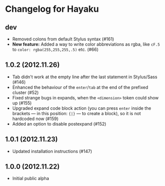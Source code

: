 # Changelog for Hayaku

## dev

- Removed colons from default Stylus syntax (#161)
- **New feature:** Added a way to write color abbreviations as rgba, like `cF.5` to `color: rgba(255,255,255,.5)` etc. (#66)

## 1.0.2 (2012.11.26)

- Tab didn't work at the empty line after the last statement in Stylus/Sass (#146)
- Enhanced the behaviour of the `enter`/`tab` at the end of the prefixed cluster (#52)
- Fixed strange bugs in expands, when the `<dimension>` token could show up (#155)
- Upgraded expand code block action (you can press `enter` inside the brackets — in this position: `{|}` — to create a block), so it is not hardcoded now (#159)
- Added an option to disable postexpand (#152)

## 1.0.1 (2012.11.23)

- Updated installation instructions (#147)

## 1.0.0 (2012.11.22)

- Initial public alpha